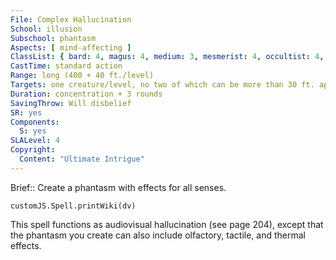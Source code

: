 ```yaml
---
File: Complex Hallucination
School: illusion
Subschool: phantasm
Aspects: [ mind-affecting ]
ClassList: { bard: 4, magus: 4, medium: 3, mesmerist: 4, occultist: 4, psychic: 4, sorcerer: 4, wizard: 4, witch: 4 }
CastTime: standard action
Range: long (400 + 40 ft./level)
Targets: one creature/level, no two of which can be more than 30 ft. apart
Duration: concentration + 3 rounds
SavingThrow: Will disbelief
SR: yes
Components:
  S: yes
SLALevel: 4
Copyright:
  Content: "Ultimate Intrigue"
---
```

Brief:: Create a phantasm with effects for all senses.

```dataviewjs
customJS.Spell.printWiki(dv)
```

This spell functions as audiovisual hallucination (see page 204), except that the phantasm you create can also include olfactory, tactile, and thermal effects.
